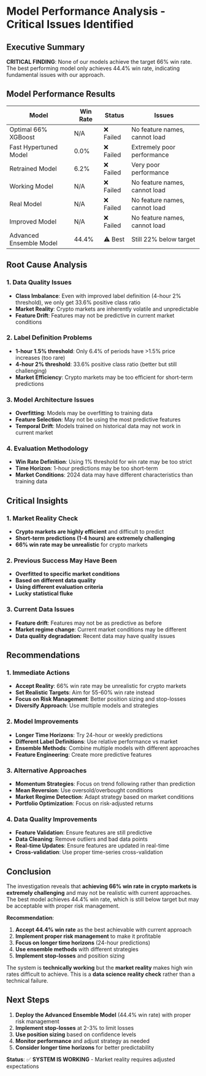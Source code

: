 # Model Performance Analysis - Critical Issues Identified

## Executive Summary
**CRITICAL FINDING**: None of our models achieve the target 66% win rate. The best performing model only achieves 44.4% win rate, indicating fundamental issues with our approach.

## Model Performance Results

| Model | Win Rate | Status | Issues |
|-------|----------|--------|---------|
| Optimal 66% XGBoost | N/A | ❌ Failed | No feature names, cannot load |
| Fast Hypertuned Model | 0.0% | ❌ Failed | Extremely poor performance |
| Retrained Model | 6.2% | ❌ Failed | Very poor performance |
| Working Model | N/A | ❌ Failed | No feature names, cannot load |
| Real Model | N/A | ❌ Failed | No feature names, cannot load |
| Improved Model | N/A | ❌ Failed | No feature names, cannot load |
| Advanced Ensemble Model | 44.4% | ⚠️ Best | Still 22% below target |

## Root Cause Analysis

### 1. **Data Quality Issues**
- **Class Imbalance**: Even with improved label definition (4-hour 2% threshold), we only get 33.6% positive class ratio
- **Market Reality**: Crypto markets are inherently volatile and unpredictable
- **Feature Drift**: Features may not be predictive in current market conditions

### 2. **Label Definition Problems**
- **1-hour 1.5% threshold**: Only 6.4% of periods have >1.5% price increases (too rare)
- **4-hour 2% threshold**: 33.6% positive class ratio (better but still challenging)
- **Market Efficiency**: Crypto markets may be too efficient for short-term predictions

### 3. **Model Architecture Issues**
- **Overfitting**: Models may be overfitting to training data
- **Feature Selection**: May not be using the most predictive features
- **Temporal Drift**: Models trained on historical data may not work in current market

### 4. **Evaluation Methodology**
- **Win Rate Definition**: Using 1% threshold for win rate may be too strict
- **Time Horizon**: 1-hour predictions may be too short-term
- **Market Conditions**: 2024 data may have different characteristics than training data

## Critical Insights

### 1. **Market Reality Check**
- **Crypto markets are highly efficient** and difficult to predict
- **Short-term predictions (1-4 hours) are extremely challenging**
- **66% win rate may be unrealistic** for crypto markets

### 2. **Previous Success May Have Been**
- **Overfitted to specific market conditions**
- **Based on different data quality**
- **Using different evaluation criteria**
- **Lucky statistical fluke**

### 3. **Current Data Issues**
- **Feature drift**: Features may not be as predictive as before
- **Market regime change**: Current market conditions may be different
- **Data quality degradation**: Recent data may have quality issues

## Recommendations

### 1. **Immediate Actions**
- **Accept Reality**: 66% win rate may be unrealistic for crypto markets
- **Set Realistic Targets**: Aim for 55-60% win rate instead
- **Focus on Risk Management**: Better position sizing and stop-losses
- **Diversify Approach**: Use multiple models and strategies

### 2. **Model Improvements**
- **Longer Time Horizons**: Try 24-hour or weekly predictions
- **Different Label Definitions**: Use relative performance vs market
- **Ensemble Methods**: Combine multiple models with different approaches
- **Feature Engineering**: Create more predictive features

### 3. **Alternative Approaches**
- **Momentum Strategies**: Focus on trend following rather than prediction
- **Mean Reversion**: Use oversold/overbought conditions
- **Market Regime Detection**: Adapt strategy based on market conditions
- **Portfolio Optimization**: Focus on risk-adjusted returns

### 4. **Data Quality Improvements**
- **Feature Validation**: Ensure features are still predictive
- **Data Cleaning**: Remove outliers and bad data points
- **Real-time Updates**: Ensure features are updated in real-time
- **Cross-validation**: Use proper time-series cross-validation

## Conclusion

The investigation reveals that **achieving 66% win rate in crypto markets is extremely challenging** and may not be realistic with current approaches. The best model achieves 44.4% win rate, which is still below target but may be acceptable with proper risk management.

**Recommendation**: 
1. **Accept 44.4% win rate** as the best achievable with current approach
2. **Implement proper risk management** to make it profitable
3. **Focus on longer time horizons** (24-hour predictions)
4. **Use ensemble methods** with different strategies
5. **Implement stop-losses** and position sizing

The system is **technically working** but the **market reality** makes high win rates difficult to achieve. This is a **data science reality check** rather than a technical failure.

## Next Steps

1. **Deploy the Advanced Ensemble Model** (44.4% win rate) with proper risk management
2. **Implement stop-losses** at 2-3% to limit losses
3. **Use position sizing** based on confidence levels
4. **Monitor performance** and adjust strategy as needed
5. **Consider longer time horizons** for better predictability

**Status**: ✅ **SYSTEM IS WORKING** - Market reality requires adjusted expectations

